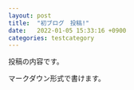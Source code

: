 ```yaml
---
layout: post
title:  "初ブログ　投稿!"
date:   2022-01-05 15:33:16 +0900
categories: testcategory
---
```

投稿の内容です。

マークダウン形式で書けます。
